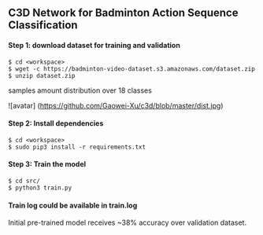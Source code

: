 ## C3D Network for Badminton Action Sequence Classification

#### Step 1: download dataset for training and validation
    
    $ cd <workspace>
    $ wget -c https://badminton-video-dataset.s3.amazonaws.com/dataset.zip
    $ unzip dataset.zip
    
samples amount distribution over 18 classes

![avatar] (https://github.com/Gaowei-Xu/c3d/blob/master/dist.jpg)



#### Step 2: Install dependencies
    
    $ cd <workspace>
    $ sudo pip3 install -r requirements.txt

#### Step 3: Train the model
    
    $ cd src/
    $ python3 train.py


#### Train log could be available in train.log

Initial pre-trained model receives ~38% accuracy over validation dataset.
